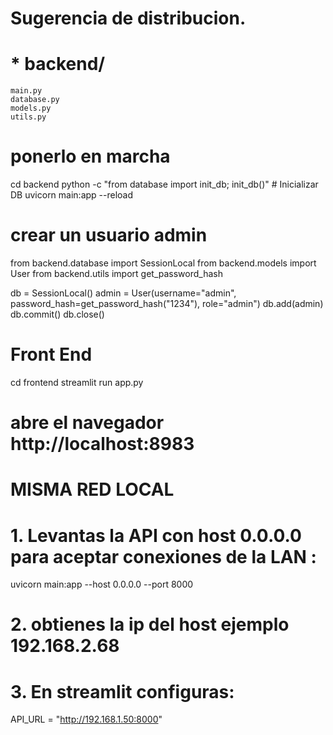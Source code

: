 
# Sugerencia de distribucion.

# * backend/
    main.py
    database.py
    models.py
    utils.py
# ponerlo en marcha
cd backend
python -c "from database import init_db; init_db()"  # Inicializar DB
uvicorn main:app --reload
# crear un usuario admin
from backend.database import SessionLocal
from backend.models import User
from backend.utils import get_password_hash

db = SessionLocal()
admin = User(username="admin", password_hash=get_password_hash("1234"), role="admin")
db.add(admin)
db.commit()
db.close()
# Front End
cd frontend
streamlit run app.py
# abre el navegador http://localhost:8983

# MISMA RED LOCAL

# 1. Levantas la API con host 0.0.0.0 para aceptar conexiones de la LAN :
uvicorn main:app --host 0.0.0.0 --port 8000
# 2. obtienes la ip del host  ejemplo 192.168.2.68
# 3. En streamlit configuras:
API_URL = "http://192.168.1.50:8000"
